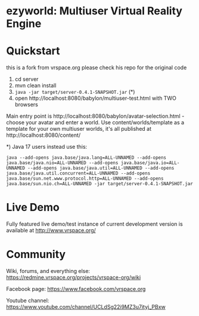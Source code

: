 # ezyworld: Multiuser Virtual Reality Engine

# Quickstart
this is a fork from vrspace.org please check his repo for the original code


1) cd server
2) mvn clean install
3) `java -jar target/server-0.4.1-SNAPSHOT.jar` (*)
4) open http://localhost:8080/babylon/multiuser-test.html with TWO browsers

Main entry point is http://localhost:8080/babylon/avatar-selection.html - choose your avatar and enter a world.
Use content/worlds/template as a template for your own multiuser worlds, it's all published at http://localhost:8080/content/

*) Java 17 users instead use this:

    java --add-opens java.base/java.lang=ALL-UNNAMED --add-opens java.base/java.nio=ALL-UNNAMED --add-opens java.base/java.io=ALL-UNNAMED --add-opens java.base/java.util=ALL-UNNAMED --add-opens java.base/java.util.concurrent=ALL-UNNAMED --add-opens java.base/sun.net.www.protocol.http=ALL-UNNAMED --add-opens java.base/sun.nio.ch=ALL-UNNAMED -jar target/server-0.4.1-SNAPSHOT.jar

# Live Demo

Fully featured live demo/test instance of current development version is available at http://www.vrspace.org/

# Community

Wiki, forums, and everything else: https://redmine.vrspace.org/projects/vrspace-org/wiki

Facebook page: https://www.facebook.com/vrspace.org

Youtube channel: https://www.youtube.com/channel/UCLdSg22i9MZ3u7ityj_PBxw
